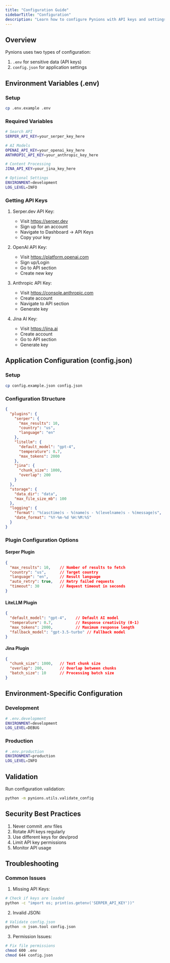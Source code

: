 ```yaml
---
title: "Configuration Guide"
sidebarTitle: "Configuration"
description: "Learn how to configure Pynions with API keys and settings to power your local marketing automation workflows."
---
```


## Overview

Pynions uses two types of configuration:
1. `.env` for sensitive data (API keys)
2. `config.json` for application settings

## Environment Variables (.env)

### Setup
```bash
cp .env.example .env
```

### Required Variables
```bash
# Search API
SERPER_API_KEY=your_serper_key_here

# AI Models
OPENAI_API_KEY=your_openai_key_here
ANTHROPIC_API_KEY=your_anthropic_key_here

# Content Processing
JINA_API_KEY=your_jina_key_here

# Optional Settings
ENVIRONMENT=development
LOG_LEVEL=INFO
```

### Getting API Keys

1. Serper.dev API Key:
   - Visit https://serper.dev
   - Sign up for an account
   - Navigate to Dashboard → API Keys
   - Copy your key

2. OpenAI API Key:
   - Visit https://platform.openai.com
   - Sign up/Login
   - Go to API section
   - Create new key

3. Anthropic API Key:
   - Visit https://console.anthropic.com
   - Create account
   - Navigate to API section
   - Generate key

4. Jina AI Key:
   - Visit https://jina.ai
   - Create account
   - Go to API section
   - Generate key

## Application Configuration (config.json)

### Setup
```bash
cp config.example.json config.json
```

### Configuration Structure
```json
{
  "plugins": {
    "serper": {
      "max_results": 10,
      "country": "us",
      "language": "en"
    },
    "litellm": {
      "default_model": "gpt-4",
      "temperature": 0.7,
      "max_tokens": 2000
    },
    "jina": {
      "chunk_size": 1000,
      "overlap": 200
    }
  },
  "storage": {
    "data_dir": "data",
    "max_file_size_mb": 100
  },
  "logging": {
    "format": "%(asctime)s - %(name)s - %(levelname)s - %(message)s",
    "date_format": "%Y-%m-%d %H:%M:%S"
  }
}
```

### Plugin Configuration Options

#### Serper Plugin
```json
{
  "max_results": 10,    // Number of results to fetch
  "country": "us",      // Target country
  "language": "en",     // Result language
  "auto_retry": true,   // Retry failed requests
  "timeout": 30         // Request timeout in seconds
}
```

#### LiteLLM Plugin
```json
{
  "default_model": "gpt-4",    // Default AI model
  "temperature": 0.7,          // Response creativity (0-1)
  "max_tokens": 2000,          // Maximum response length
  "fallback_model": "gpt-3.5-turbo" // Fallback model
}
```

#### Jina Plugin
```json
{
  "chunk_size": 1000,   // Text chunk size
  "overlap": 200,       // Overlap between chunks
  "batch_size": 10      // Processing batch size
}
```

## Environment-Specific Configuration

### Development
```bash
# .env.development
ENVIRONMENT=development
LOG_LEVEL=DEBUG
```

### Production
```bash
# .env.production
ENVIRONMENT=production
LOG_LEVEL=INFO
```

## Validation

Run configuration validation:
```bash
python -m pynions.utils.validate_config
```

## Security Best Practices

1. Never commit .env files
2. Rotate API keys regularly
3. Use different keys for dev/prod
4. Limit API key permissions
5. Monitor API usage

## Troubleshooting

### Common Issues

1. Missing API Keys:
```bash
# Check if keys are loaded
python -c "import os; print(os.getenv('SERPER_API_KEY'))"
```

2. Invalid JSON:
```bash
# Validate config.json
python -m json.tool config.json
```

3. Permission Issues:
```bash
# Fix file permissions
chmod 600 .env
chmod 644 config.json
```